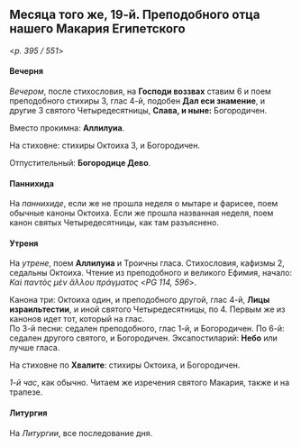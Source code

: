 
## Месяца того же, 19-й. Преподобного отца нашего Макария Египетского  

<*p. 395 / 551*>

#### Вечерня

*Вечером*, после стихословия, на **Господи воззвах** ставим 6 и поем преподобного стихиры 3, глас 4-й, 
подобен **Дал еси знамение**, и другие 3 святого Четыредесятницы, **Слава, и ныне:** Богородичен.   

Вместо прокимна: **Аллилуиа**. 

На стиховне: стихиры Октоиха 3, и Богородичен.  

Отпустительный: **Богородице Дево**. 

#### Паннихида

На *паннихиде*, если же не прошла неделя о мытаре и фарисее, поем обычные каноны Октоиха. Если же 
прошла названная неделя, поем канон святых Четыредесятницы, как там разъяснено. 

#### Утреня

На *утрене*, поем **Аллилуиа** и Троичны гласа. Стихословия, кафизмы 2, седальны Октоиха. 
Чтение из преподобного и великого Ефимия, начало: *Καὶ παντὸς μὲν ἄλλου πράγματος* <*PG 114, 596*>. 

Канона три: Октоиха один, и преподобного другой, глас 4-й, **Лицы израильтестии**, и иной святого 
Четыредесятницы, по 4. Первым же из канонов идет тот, который на глас.  
По 3-й песни: седален преподобного, глас 1-й, и Богородичен. 
По 6-й: седален другого святого, и Богородичен.
Эксапостиларий: **Небо** или лучше гласа. 

На стиховне по **Хвалите**: стихиры Октоиха, и Богородичен. 

*1-й час*, как обычно. Читаем же изречения святого Макария, также и на трапезе. 

#### Литургия

На *Литургии*, все последование дня.  
